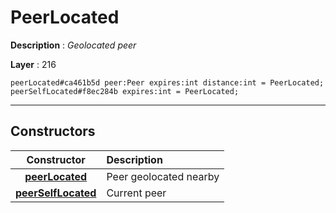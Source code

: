 # PeerLocated

**Description** : *Geolocated peer*

**Layer** : 216

```tl
peerLocated#ca461b5d peer:Peer expires:int distance:int = PeerLocated;
peerSelfLocated#f8ec284b expires:int = PeerLocated;
```

---

## Constructors

| Constructor | Description |
| :---: | :--- |
| [**peerLocated**](constructor/peerLocated) | Peer geolocated nearby |
| [**peerSelfLocated**](constructor/peerSelfLocated) | Current peer |